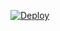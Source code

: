 [![Deploy](https://www.herokucdn.com/deploy/button.svg)](https://heroku.com/deploy?template=https://github.com/dege12/musictelethon)
